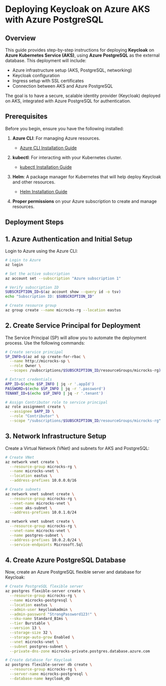 # **Deploying Keycloak on Azure AKS with Azure PostgreSQL**

## **Overview**
This guide provides step-by-step instructions for deploying **Keycloak** on **Azure Kubernetes Service (AKS)**, using **Azure PostgreSQL** as the external database. This deployment will include:

- Azure infrastructure setup (AKS, PostgreSQL, networking)
- Keycloak configuration
- Ingress setup with SSL certificates
- Connection between AKS and Azure PostgreSQL

The goal is to have a secure, scalable identity provider (Keycloak) deployed on AKS, integrated with Azure PostgreSQL for authentication.

## **Prerequisites**
Before you begin, ensure you have the following installed:

1. **Azure CLI**: For managing Azure resources.
   - [Azure CLI Installation Guide](https://docs.microsoft.com/en-us/cli/azure/install-azure-cli)

2. **kubectl**: For interacting with your Kubernetes cluster.
   - [kubectl Installation Guide](https://kubernetes.io/docs/tasks/tools/install-kubectl/)

3. **Helm**: A package manager for Kubernetes that will help deploy Keycloak and other resources.
   - [Helm Installation Guide](https://helm.sh/docs/intro/install/)

4. **Proper permissions** on your Azure subscription to create and manage resources.

## **Deployment Steps**

## 1. Azure Authentication and Initial Setup

Login to Azure using the Azure CLI:

```sh
# Login to Azure
az login

# Set the active subscription
az account set --subscription "Azure subscription 1"

# Verify subscription ID
SUBSCRIPTION_ID=$(az account show --query id -o tsv)
echo "Subscription ID: $SUBSCRIPTION_ID"

# Create resource group
az group create --name microcks-rg --location eastus
```

## 2. Create Service Principal for Deployment
The Service Principal (SP) will allow you to automate the deployment process. Use the following commands:

```sh
# Create service principal
SP_INFO=$(az ad sp create-for-rbac \
  --name http://microcks-sp \
  --role Owner \
  --scopes /subscriptions/$SUBSCRIPTION_ID/resourceGroups/microcks-rg)

# Extract credentials
APP_ID=$(echo $SP_INFO | jq -r '.appId')
PASSWORD=$(echo $SP_INFO | jq -r '.password')
TENANT_ID=$(echo $SP_INFO | jq -r '.tenant')

# Assign Contributor role to service principal
az role assignment create \
  --assignee $APP_ID \
  --role "Contributor" \
  --scope "/subscriptions/$SUBSCRIPTION_ID/resourceGroups/microcks-rg"
```

## 3. Network Infrastructure Setup
Create a Virtual Network (VNet) and subnets for AKS and PostgreSQL:

```sh
# Create VNet
az network vnet create \
  --resource-group microcks-rg \
  --name microcks-vnet \
  --location eastus \
  --address-prefixes 10.0.0.0/16

# Create subnets
az network vnet subnet create \
  --resource-group microcks-rg \
  --vnet-name microcks-vnet \
  --name aks-subnet \
  --address-prefixes 10.0.1.0/24

az network vnet subnet create \
  --resource-group microcks-rg \
  --vnet-name microcks-vnet \
  --name postgres-subnet \
  --address-prefixes 10.0.2.0/24 \
  --service-endpoints Microsoft.Sql
```

## 4. Create Azure PostgreSQL Database
Now, create an Azure PostgreSQL flexible server and database for Keycloak:

```sh
# Create PostgreSQL flexible server
az postgres flexible-server create \
  --resource-group microcks-rg \
  --name microcks-postgresql \
  --location eastus \
  --admin-user keycloakadmin \
  --admin-password "StrongPassword123!" \
  --sku-name Standard_B1ms \
  --tier Burstable \
  --version 13 \
  --storage-size 32 \
  --storage-auto-grow Enabled \
  --vnet microcks-vnet \
  --subnet postgres-subnet \
  --private-dns-zone microcks-private.postgres.database.azure.com

# Create database for Keycloak
az postgres flexible-server db create \
  --resource-group microcks-rg \
  --server-name microcks-postgresql \
  --database-name keycloak_db
```
